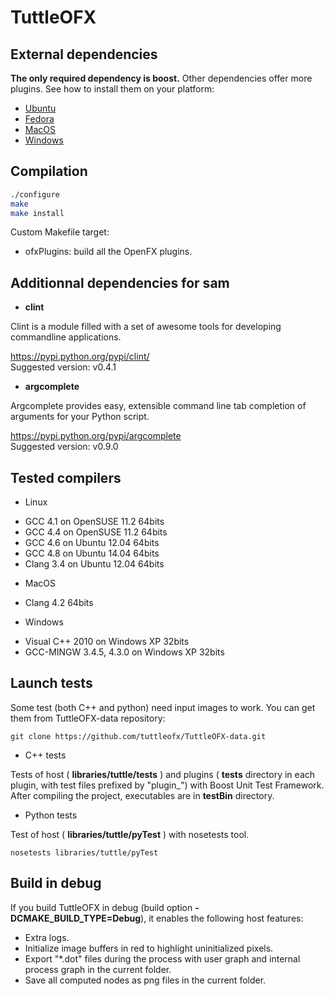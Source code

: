 # TuttleOFX


## External dependencies

**The only required dependency is boost.**
Other dependencies offer more plugins. See how to install them on your platform:

 * [Ubuntu](INSTALL-ext-ubuntu.md)
 * [Fedora](INSTALL-ext-fedora.md)
 * [MacOS](INSTALL-ext-macos.md)
 * [Windows](INSTALL-ext-windows.md)


## Compilation 

```bash
./configure
make
make install
```

Custom Makefile target:
* ofxPlugins: build all the OpenFX plugins.

## Additionnal dependencies for sam

* __clint__

Clint is a module filled with a set of awesome tools for developing commandline applications.

https://pypi.python.org/pypi/clint/ <br/>
Suggested version: v0.4.1

* __argcomplete__

Argcomplete provides easy, extensible command line tab completion of arguments for your Python script.

https://pypi.python.org/pypi/argcomplete <br/>
Suggested version: v0.9.0


## Tested compilers

- Linux
 + GCC 4.1 on OpenSUSE 11.2 64bits
 + GCC 4.4 on OpenSUSE 11.2 64bits
 + GCC 4.6 on Ubuntu 12.04 64bits
 + GCC 4.8 on Ubuntu 14.04 64bits
 + Clang 3.4 on Ubuntu 12.04 64bits
- MacOS
 + Clang 4.2 64bits
- Windows
 + Visual C++ 2010 on Windows XP 32bits
 + GCC-MINGW 3.4.5, 4.3.0 on Windows XP 32bits


## Launch tests

Some test (both C++ and python) need input images to work. You can get them from TuttleOFX-data repository:

```
git clone https://github.com/tuttleofx/TuttleOFX-data.git
```

- C++ tests

Tests of host ( __libraries/tuttle/tests__ ) and plugins ( __tests__ directory in each plugin, with test files prefixed by "plugin_") with Boost Unit Test Framework.
After compiling the project, executables are in __testBin__ directory.

- Python tests

Test of host ( __libraries/tuttle/pyTest__ ) with nosetests tool.

```
nosetests libraries/tuttle/pyTest
```


## Build in debug

If you build TuttleOFX in debug (build option __-DCMAKE_BUILD_TYPE=Debug__), it enables the following host features:

* Extra logs.
* Initialize image buffers in red to highlight uninitialized pixels.
* Export "*.dot" files during the process with user graph and internal process graph in the current folder.
* Save all computed nodes as png files in the current folder.

